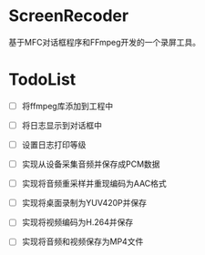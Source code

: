 # ScreenRecoder
基于MFC对话框程序和FFmpeg开发的一个录屏工具。

# TodoList

- [ ] 将ffmpeg库添加到工程中
- [ ] 将日志显示到对话框中
- [ ] 设置日志打印等级
- [ ] 实现从设备采集音频并保存成PCM数据
- [ ] 实现将音频重采样并重现编码为AAC格式
- [ ] 实现将桌面录制为YUV420P并保存
- [ ] 实现将视频编码为H.264并保存
- [ ] 实现将音频和视频保存为MP4文件

